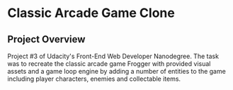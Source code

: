 # Classic Arcade Game Clone

## Project Overview

Project #3 of Udacity's Front-End Web Developer Nanodegree. The task was to recreate the classic arcade game Frogger with provided visual assets and a game loop engine by adding a number of entities to the game including player characters, enemies and collectable items.
